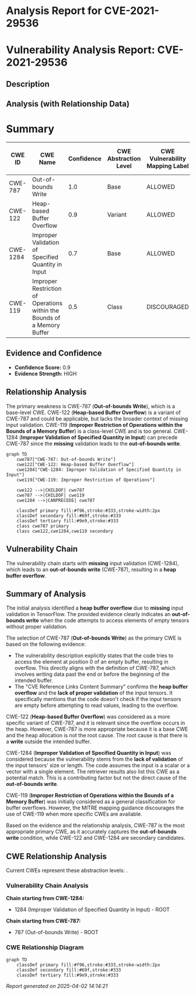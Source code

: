 # Analysis Report for CVE-2021-29536

# Vulnerability Analysis Report: CVE-2021-29536

## Description



## Analysis (with Relationship Data)

# Summary
| CWE ID  | CWE Name  | Confidence | CWE Abstraction Level | CWE Vulnerability Mapping Label | CWE-Vulnerability Mapping Notes |
|---|---|---|---|---|---|
| CWE-787 | Out-of-bounds Write | 1.0  | Base  | ALLOWED  | Primary CWE |
| CWE-122 | Heap-based Buffer Overflow | 0.9 | Variant  | ALLOWED  | Secondary Candidate |
| CWE-1284 | Improper Validation of Specified Quantity in Input | 0.7 | Base  | ALLOWED  | Secondary Candidate |
| CWE-119 | Improper Restriction of Operations within the Bounds of a Memory Buffer | 0.5  | Class  | DISCOURAGED  | Secondary Candidate |

## Evidence and Confidence

*   **Confidence Score:** 0.9
*   **Evidence Strength:** HIGH

## Relationship Analysis
The primary weakness is CWE-787 (**Out-of-bounds Write**), which is a base-level CWE. CWE-122 (**Heap-based Buffer Overflow**) is a variant of CWE-787 and could be applicable, but lacks the broader context of missing input validation. CWE-119 (**Improper Restriction of Operations within the Bounds of a Memory Buffer**) is a class-level CWE and is too general. CWE-1284 (**Improper Validation of Specified Quantity in Input**) can precede CWE-787 since the **missing** validation leads to the **out-of-bounds write**.

```mermaid
graph TD
    cwe787["CWE-787: Out-of-bounds Write"]
    cwe122["CWE-122: Heap-based Buffer Overflow"]
    cwe1284["CWE-1284: Improper Validation of Specified Quantity in Input"]
    cwe119["CWE-119: Improper Restriction of Operations"]

    cwe122 -->|CHILDOF| cwe787
    cwe787 -->|CHILDOF| cwe119
    cwe1284 -->|CANPRECEDE| cwe787

    classDef primary fill:#f96,stroke:#333,stroke-width:2px
    classDef secondary fill:#69f,stroke:#333
    classDef tertiary fill:#9e9,stroke:#333
    class cwe787 primary
    class cwe122,cwe1284,cwe119 secondary
```

## Vulnerability Chain
The vulnerability chain starts with **missing** input validation (CWE-1284), which leads to an **out-of-bounds write** (CWE-787), resulting in a **heap buffer overflow**.

## Summary of Analysis
The initial analysis identified a **heap buffer overflow** due to **missing** input validation in TensorFlow. The provided evidence clearly indicates an **out-of-bounds write** when the code attempts to access elements of empty tensors without proper validation.

The selection of CWE-787 (**Out-of-bounds Write**) as the primary CWE is based on the following evidence:

- The vulnerability description explicitly states that the code tries to access the element at position 0 of an empty buffer, resulting in overflow. This directly aligns with the definition of CWE-787, which involves writing data past the end or before the beginning of the intended buffer.
- The "CVE Reference Links Content Summary" confirms the **heap buffer overflow** and the **lack of proper validation** of the input tensors. It specifically mentions that the code doesn't check if the input tensors are empty before attempting to read values, leading to the overflow.

CWE-122 (**Heap-based Buffer Overflow**) was considered as a more specific variant of CWE-787, and it is relevant since the overflow occurs in the heap. However, CWE-787 is more appropriate because it is a base CWE and the heap allocation is not the root cause. The root cause is that there is a **write** outside the intended buffer.

CWE-1284 (**Improper Validation of Specified Quantity in Input**) was considered because the vulnerability stems from the **lack of validation** of the input tensors' size or length. The code assumes the input is a scalar or a vector with a single element. The retriever results also list this CWE as a potential match. This is a contributing factor but not the direct cause of the **out-of-bounds write**.

CWE-119 (**Improper Restriction of Operations within the Bounds of a Memory Buffer**) was initially considered as a general classification for buffer overflows. However, the MITRE mapping guidance discourages the use of CWE-119 when more specific CWEs are available.

Based on the evidence and the relationship analysis, CWE-787 is the most appropriate primary CWE, as it accurately captures the **out-of-bounds write** condition, while CWE-122 and CWE-1284 are secondary candidates.


## CWE Relationship Analysis

Current CWEs represent these abstraction levels: .


### Vulnerability Chain Analysis

**Chain starting from CWE-1284:**
- 1284 (Improper Validation of Specified Quantity in Input) - ROOT


**Chain starting from CWE-787:**
- 787 (Out-of-bounds Write) - ROOT



### CWE Relationship Diagram

```mermaid
graph TD
    classDef primary fill:#f96,stroke:#333,stroke-width:2px
    classDef secondary fill:#69f,stroke:#333
    classDef tertiary fill:#9e9,stroke:#333
```



*Report generated on 2025-04-02 14:14:21*
